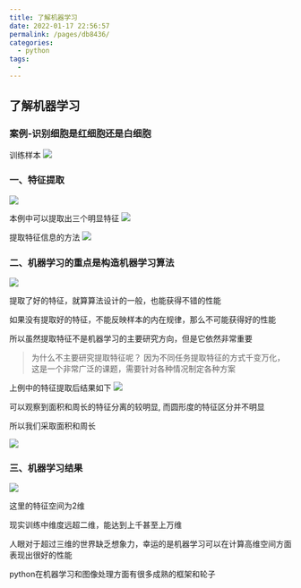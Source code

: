 ```yaml
---
title: 了解机器学习
date: 2022-01-17 22:56:57
permalink: /pages/db8436/
categories:
  - python
tags:
  - 
---
```


## 了解机器学习


### 案例-识别细胞是红细胞还是白细胞

训练样本
![](https://gitee.com/gan_chuan_yin/blog-image/raw/master/img/20220117230116.png)

### 一、特征提取

![](https://gitee.com/gan_chuan_yin/blog-image/raw/master/img/20220117230322.png)

本例中可以提取出三个明显特征
![](https://gitee.com/gan_chuan_yin/blog-image/raw/master/img/20220117230405.png)

提取特征信息的方法
![](https://gitee.com/gan_chuan_yin/blog-image/raw/master/img/20220117230507.png)

### 二、机器学习的重点是构造机器学习算法
![](https://gitee.com/gan_chuan_yin/blog-image/raw/master/img/20220117230615.png)  
  
提取了好的特征，就算算法设计的一般，也能获得不错的性能  
  
如果没有提取好的特征，不能反映样本的内在规律，那么不可能获得好的性能  
  
所以虽然提取特征不是机器学习的主要研究方向，但是它依然非常重要  
  
> 为什么不主要研究提取特征呢？ 因为不同任务提取特征的方式千变万化，这是一个非常广泛的课题，需要针对各种情况制定各种方案

上例中的特征提取后结果如下
![](https://gitee.com/gan_chuan_yin/blog-image/raw/master/img/20220117225951.png)

可以观察到面积和周长的特征分离的较明显, 而圆形度的特征区分并不明显  

所以我们采取面积和周长

![](https://gitee.com/gan_chuan_yin/blog-image/raw/master/img/20220117235615.png)

### 三、机器学习结果
![](https://gitee.com/gan_chuan_yin/blog-image/raw/master/img/20220117235759.png)

这里的特征空间为2维

现实训练中维度远超二维，能达到上千甚至上万维  
  
人眼对于超过三维的世界缺乏想象力，幸运的是机器学习可以在计算高维空间方面表现出很好的性能

python在机器学习和图像处理方面有很多成熟的框架和轮子